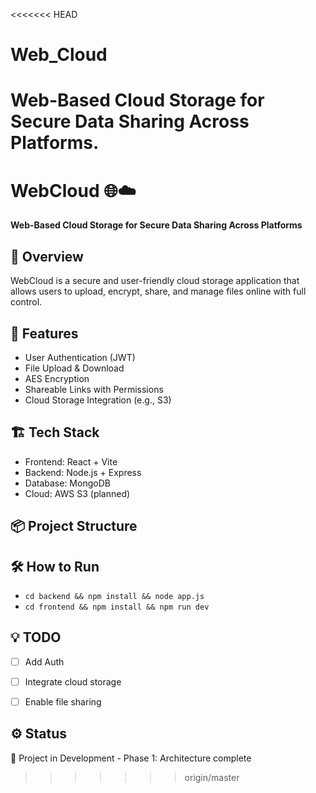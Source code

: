 <<<<<<< HEAD
# Web_Cloud
Web-Based Cloud Storage for Secure Data Sharing Across Platforms.
=======
# WebCloud 🌐☁️

**Web-Based Cloud Storage for Secure Data Sharing Across Platforms**

## 🚀 Overview
WebCloud is a secure and user-friendly cloud storage application that allows users to upload, encrypt, share, and manage files online with full control.

## 🔐 Features
- User Authentication (JWT)
- File Upload & Download
- AES Encryption
- Shareable Links with Permissions
- Cloud Storage Integration (e.g., S3)

## 🏗️ Tech Stack
- Frontend: React + Vite
- Backend: Node.js + Express
- Database: MongoDB
- Cloud: AWS S3 (planned)

## 📦 Project Structure


## 🛠️ How to Run
- `cd backend && npm install && node app.js`
- `cd frontend && npm install && npm run dev`

## 💡 TODO
- [ ] Add Auth
- [ ] Integrate cloud storage
- [ ] Enable file sharing


## ⚙️ Status
🚧 Project in Development - Phase 1: Architecture complete
>>>>>>> origin/master

